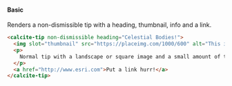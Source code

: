 #### Basic

Renders a non-dismissible tip with a heading, thumbnail, info and a link.

```html
<calcite-tip non-dismissible heading="Celestial Bodies!">
  <img slot="thumbnail" src="https://placeimg.com/1000/600" alt="This is an image of nature." />
  <p>
    Normal tip with a landscape or square image and a small amount of text in the "info" slot.
  </p>
  <a href="http://www.esri.com">Put a link hurr!</a>
</calcite-tip>
```
